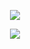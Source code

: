 <p align="center"> <img src="https://komarev.com/ghpvc/?username=yaorijuana&color=000000&label=witnesses&base=1000"> </p>


<p align="center"> <img src="https://spotify-github-profile.kittinanx.com/api/view?uid=31ras742ipljomjwo7h6ikzmc2wu&cover_image=true&theme=novatorem&show_offline=false&background_color=121212&interchange=false&bar_color=automatic&bar_color_cover=false"> </p>
